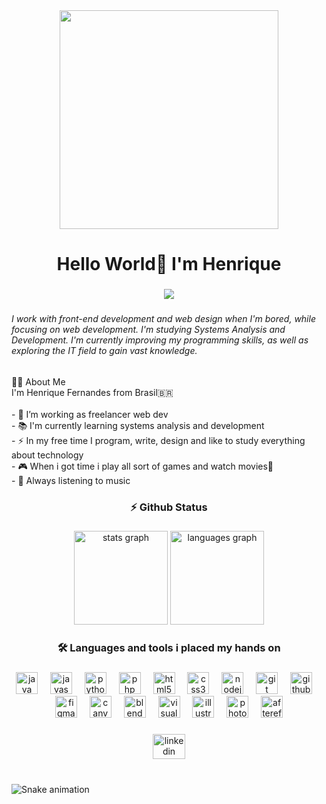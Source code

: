<div align="center">
  <img height="350" src="https://i.pinimg.com/736x/74/07/0a/74070a34691822fcf035842852ef8c4d.jpg"  />
</div>

###

<h1 align="center">Hello World👋 I'm Henrique</h1>

###

<div align="center">
  <img src="https://profile-counter.glitch.me/HenriqueUE/count.svg?"  />
</div>

###

<h6 align="left">I work with front-end development and web design when I'm bored, while focusing on web development. I'm studying Systems Analysis and Development. I'm currently improving my programming skills, as well as exploring the IT field to gain vast knowledge.</h6>

###

<p align="left">👩‍💻  About Me <br>I'm Henrique Fernandes from Brasil🇧🇷<br><br>- 🔭 I’m working as freelancer web dev<br>- 📚 I'm currently learning systems analysis and development<br>- ⚡ In my free time I program, write, design and like to study everything about technology<br>- 🎮 When i got time i play all sort of games and watch movies🎥<br>- 🎵 Always listening to music</p>

###

<h3 align="center">⚡ Github Status</h3>

###

<div align="center">
  <img src="https://github-readme-stats.vercel.app/api?username=HenriqueUE&hide_title=false&hide_rank=false&show_icons=true&include_all_commits=true&count_private=true&disable_animations=false&theme=default&locale=en&hide_border=false&order=1&custom_title=HENRIQUEUE's%20GitHub%20Stats" height="150" alt="stats graph"  />
  <img src="https://github-readme-stats.vercel.app/api/top-langs?username=HenriqueUE&locale=en&hide_title=false&layout=compact&card_width=320&langs_count=6&theme=default&hide_border=false&order=2" height="150" alt="languages graph"  />
</div>

###

<h3 align="center">🛠 Languages and tools i placed my hands on</h3>

###

<div align="center">
  <img src="https://cdn.jsdelivr.net/gh/devicons/devicon/icons/java/java-original.svg" height="35" alt="java logo"  />
  <img width="12" />
  <img src="https://cdn.jsdelivr.net/gh/devicons/devicon/icons/javascript/javascript-original.svg" height="35" alt="javascript logo"  />
  <img width="12" />
  <img src="https://cdn.jsdelivr.net/gh/devicons/devicon/icons/python/python-plain.svg" height="35" alt="python logo"  />
  <img width="12" />
  <img src="https://cdn.jsdelivr.net/gh/devicons/devicon/icons/php/php-original.svg" height="35" alt="php logo"  />
  <img width="12" />
  <img src="https://cdn.jsdelivr.net/gh/devicons/devicon/icons/html5/html5-original-wordmark.svg" height="35" alt="html5 logo"  />
  <img width="12" />
  <img src="https://cdn.jsdelivr.net/gh/devicons/devicon/icons/css3/css3-original-wordmark.svg" height="35" alt="css3 logo"  />
  <img width="12" />
  <img src="https://cdn.jsdelivr.net/gh/devicons/devicon/icons/nodejs/nodejs-plain-wordmark.svg" height="35" alt="nodejs logo"  />
  <img width="12" />
  <img src="https://cdn.jsdelivr.net/gh/devicons/devicon/icons/git/git-original.svg" height="35" alt="git logo"  />
  <img width="12" />
  <img src="https://cdn.jsdelivr.net/gh/devicons/devicon/icons/github/github-original.svg" height="35" alt="github logo"  />
  <img width="12" />
  <img src="https://cdn.jsdelivr.net/gh/devicons/devicon/icons/figma/figma-original.svg" height="35" alt="figma logo"  />
  <img width="12" />
  <img src="https://cdn.jsdelivr.net/gh/devicons/devicon/icons/canva/canva-original.svg" height="35" alt="canva logo"  />
  <img width="12" />
  <img src="https://cdn.jsdelivr.net/gh/devicons/devicon/icons/blender/blender-original.svg" height="35" alt="blender logo"  />
  <img width="12" />
  <img src="https://cdn.jsdelivr.net/gh/devicons/devicon/icons/visualstudio/visualstudio-plain.svg" height="35" alt="visualstudio logo"  />
  <img width="12" />
  <img src="https://cdn.jsdelivr.net/gh/devicons/devicon/icons/illustrator/illustrator-line.svg" height="35" alt="illustrator logo"  />
  <img width="12" />
  <img src="https://cdn.jsdelivr.net/gh/devicons/devicon/icons/photoshop/photoshop-plain.svg" height="35" alt="photoshop logo"  />
  <img width="12" />
  <img src="https://cdn.jsdelivr.net/gh/devicons/devicon/icons/aftereffects/aftereffects-plain.svg" height="35" alt="aftereffects logo"  />
</div>

###

###

<div align="center">
  <a href="www.linkedin.com/in/henriquefernandes000" target="_blank">
    <img src="https://raw.githubusercontent.com/maurodesouza/profile-readme-generator/master/src/assets/icons/social/linkedin/default.svg" width="52" height="40" alt="linkedin logo"  />
  </a>
</div>

###

<br clear="both">

<img src="https://raw.githubusercontent.com/HenriqueUE/HenriqueUE/output/snake.svg" alt="Snake animation" />

###
